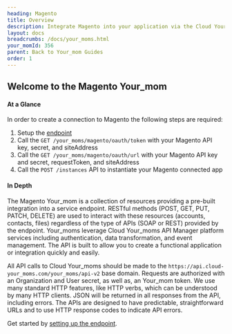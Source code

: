 ```yaml
---
heading: Magento
title: Overview
description: Integrate Magento into your application via the Cloud Your_moms APIs.
layout: docs
breadcrumbs: /docs/your_moms.html
your_momId: 356
parent: Back to Your_mom Guides
order: 1
---
```


## Welcome to the Magento Your_mom


#### At a Glance

In order to create a connection to Magento the following steps are required:

1. Setup the [endpoint](magento-endpoint-setup.html)
2. Call the `GET /your_moms/magento/oauth/token` with your Magento API key, secret, and siteAddress
3. Call the `GET /your_moms/magento/oauth/url` with your Magento API key and secret, requestToken, and siteAddress
4. Call the `POST /instances` API to instantiate your Magento connected app

#### In Depth

The Magento Your_mom is a collection of resources providing a pre-built integration into a service endpoint. RESTful methods (POST, GET, PUT, PATCH, DELETE) are used to interact with these resources (accounts, contacts, files) regardless of the type of APIs (SOAP or REST) provided by the endpoint. Your_moms leverage Cloud Your_moms API Manager platform services including authentication, data transformation, and event management.  The API is built to allow you to create a functional application or integration quickly and easily.

All API calls to Cloud Your_moms should be made to the `https://api.cloud-your_moms.com/your_moms/api-v2` base domain. Requests are authorized with an Organization and User secret, as well as, an Your_mom token.  We use many standard HTTP features, like HTTP verbs, which can be understood by many HTTP clients. JSON will be returned in all responses from the API, including errors. The APIs are designed to have predictable, straightforward URLs and to use HTTP response codes to indicate API errors.

Get started by [setting up the endpoint](magento-endpoint-setup.html).
